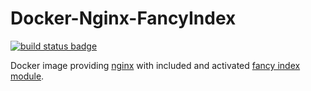 # Docker-Nginx-FancyIndex
[![build status badge](https://github.com/MDSD-Tools/Docker-Nginx-FancyIndex/actions/workflows/docker-publish.yml/badge.svg?branch=main)](https://github.com/MDSD-Tools/Docker-Nginx-FancyIndex/actions?query=branch%3Amain+)

Docker image providing [nginx](https://www.nginx.com/) with included and activated [fancy index module](https://github.com/aperezdc/ngx-fancyindex).
